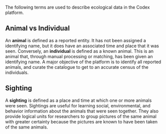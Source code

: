 The following terms are used to describe ecological data in the Codex platform.

## Animal vs Individual

An **animal** is defined as a reported entity. It has not been assigned a identifying name, but it does have an associated time and place that it was seen. Conversely, an **individual** is defined as a known animal. This is an animal that, through manual processing or matching, has been given an identifying name.
A major objective of the platform is to identify all reported animals, and curate the catalogue to get to an accurate census of the individuals.

## Sighting

A **sighting** is defined as a place and time at which one or more animals were seen. Sightings are useful for learning social, environmental, and behavior information about the animals that were seen together. They also provide logical units for researchers to group pictures of the same animal with greater certainty because the pictures are known to have been taken of the same animals.